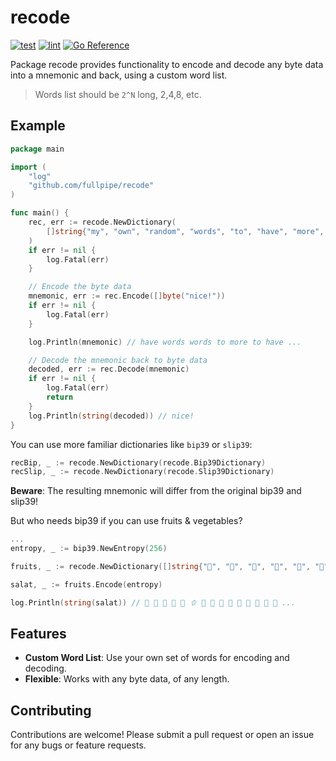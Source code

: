 # recode

[![test](https://github.com/fullpipe/recode/actions/workflows/test.yml/badge.svg)](https://github.com/fullpipe/recode/actions/workflows/test.yml)
[![lint](https://github.com/fullpipe/recode/actions/workflows/lint.yml/badge.svg)](https://github.com/fullpipe/recode/actions/workflows/lint.yml)
[![Go Reference](https://pkg.go.dev/badge/github.com/fullpipe/recode.svg)](https://pkg.go.dev/github.com/fullpipe/recode)

Package recode provides functionality to encode and decode any byte data into a mnemonic and back, using a custom word list.

> Words list should be `2^N` long, 2,4,8, etc.

## Example

```go
package main

import (
    "log"
    "github.com/fullpipe/recode"
)

func main() {
    rec, err := recode.NewDictionary(
        []string{"my", "own", "random", "words", "to", "have", "more", "fun"},
    )
    if err != nil {
        log.Fatal(err)
    }

    // Encode the byte data
    mnemonic, err := rec.Encode([]byte("nice!"))
    if err != nil {
        log.Fatal(err)
    }

    log.Println(mnemonic) // have words words to more to have ...

    // Decode the mnemonic back to byte data
    decoded, err := rec.Decode(mnemonic)
    if err != nil {
        log.Fatal(err)
        return
    }
    log.Println(string(decoded)) // nice!
}
```

You can use more familiar dictionaries like `bip39` or `slip39`:

```go
recBip, _ := recode.NewDictionary(recode.Bip39Dictionary)
recSlip, _ := recode.NewDictionary(recode.Slip39Dictionary)
```

**Beware**: The resulting mnemonic will differ from the original bip39 and slip39!

But who needs bip39 if you can use fruits & vegetables?

```go
...
entropy, _ := bip39.NewEntropy(256)

fruits, _ := recode.NewDictionary([]string{"🍇", "🍈", "🍉", "🍊", "🍋", "🍌", "🍍", "🥭", "🍎", "🍐", "🍑", "🍒", "🍓", "🫐", "🥝", "🍅", "🫒", "🥥", "🥑", "🍆", "🥔", "🥕", "🌽", "🌶️", "🫑", "🥒", "🥬", "🥦", "🧄", "🧅", "🥜", "🫘"})

salat, _ := fruits.Encode(entropy)

log.Println(string(salat)) // 🍇 🥦 🍆 🍇 🥑 🫑 🥦 🍇 🥔 🫚 🍇 🍍 🍇 🌽 🍑 ...
```

## Features

- **Custom Word List**: Use your own set of words for encoding and decoding.
- **Flexible**: Works with any byte data, of any length.

## Contributing

Contributions are welcome! Please submit a pull request or open an issue for any bugs or feature requests.
